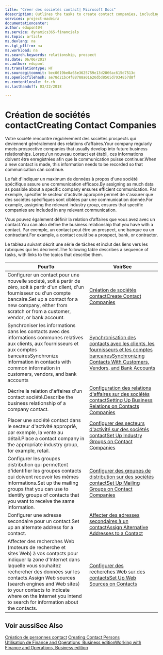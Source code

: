 ```yaml
---
title: "Créer des sociétés contact| Microsoft Docs"
ddescription: Outlines the tasks to create contact companies, including assigning relevant data about prospects and defining the business relationships you have with companies.
services: project-madeira
documentationcenter: 
author: edupont04
ms.service: dynamics365-financials
ms.topic: article
ms.devlang: na
ms.tgt_pltfrm: na
ms.workload: na
ms.search.keywords: relationship, prospect
ms.date: 06/06/2017
ms.author: edupont
ms.translationtype: HT
ms.sourcegitcommit: bec0619be0a65e3625759e13d2866ac615d7513c
ms.openlocfilehash: ae78d21bc4f88788a01620dbd8505d7034857d8f
ms.contentlocale: fr-ch
ms.lasthandoff: 03/22/2018

---
```

# <a name="creating-contact-companies"></a><span data-ttu-id="b1af0-102">Création de sociétés contact</span><span class="sxs-lookup"><span data-stu-id="b1af0-102">Creating Contact Companies</span></span>
<span data-ttu-id="b1af0-103">Votre société rencontre régulièrement des sociétés prospects qui deviennent généralement des relations d'affaires.</span><span class="sxs-lookup"><span data-stu-id="b1af0-103">Your company regularly meets prospective companies that usually develop into future business relationships.</span></span> <span data-ttu-id="b1af0-104">Lorsqu'un nouveau contact est établi, ces informations doivent être enregistrées afin que la communication puisse continuer.</span><span class="sxs-lookup"><span data-stu-id="b1af0-104">When a new contact is made, this information needs to be recorded so that communication can continue.</span></span>

<span data-ttu-id="b1af0-105">Le fait d'indiquer un maximum de données à propos d'une société spécifique assure une communication efficace.</span><span class="sxs-lookup"><span data-stu-id="b1af0-105">By assigning as much data as possible about a specific company ensures efficient communication.</span></span> <span data-ttu-id="b1af0-106">Par exemple, spécifier le secteur d'activité approprié permet de s'assurer que des sociétés spécifiques sont ciblées par une communication donnée.</span><span class="sxs-lookup"><span data-stu-id="b1af0-106">For example, assigning the relevant industry group, ensures that specific companies are included in any relevant communication.</span></span>

<span data-ttu-id="b1af0-107">Vous pouvez également définir la relation d'affaires que vous avez avec un contact.</span><span class="sxs-lookup"><span data-stu-id="b1af0-107">You can also define the business relationship that you have with a contact.</span></span> <span data-ttu-id="b1af0-108">Par exemple, un contact peut être un prospect, une banque ou un contractant.</span><span class="sxs-lookup"><span data-stu-id="b1af0-108">For example, a contact could be a prospect, bank, or contractor.</span></span>

<span data-ttu-id="b1af0-109">Le tableau suivant décrit une série de tâches et inclut des liens vers les rubriques qui les décrivent.</span><span class="sxs-lookup"><span data-stu-id="b1af0-109">The following table describes a sequence of tasks, with links to the topics that describe them.</span></span>

| <span data-ttu-id="b1af0-110">Pour</span><span class="sxs-lookup"><span data-stu-id="b1af0-110">To</span></span> | <span data-ttu-id="b1af0-111">Voir</span><span class="sxs-lookup"><span data-stu-id="b1af0-111">See</span></span> |
| --- | --- |
| <span data-ttu-id="b1af0-112">Configurer un contact pour une nouvelle société, soit à partir de zéro, soit à partir d'un client, d'un fournisseur ou d'un compte bancaire.</span><span class="sxs-lookup"><span data-stu-id="b1af0-112">Set up a contact for a new company, either from scratch or from a customer, vendor, or bank account.</span></span> |[<span data-ttu-id="b1af0-113">Création de sociétés contact</span><span class="sxs-lookup"><span data-stu-id="b1af0-113">Create Contact Companies</span></span>](marketing-how-create-contact-companies.md) |
| <span data-ttu-id="b1af0-114">Synchroniser les informations dans les contacts avec des informations communes relatives aux clients, aux fournisseurs et aux comptes bancaires</span><span class="sxs-lookup"><span data-stu-id="b1af0-114">Synchronize information in contacts with common information in customers, vendors, and bank accounts</span></span> |[<span data-ttu-id="b1af0-115">Synchronisation des contacts avec les clients, les fournisseurs et les comptes bancaires</span><span class="sxs-lookup"><span data-stu-id="b1af0-115">Synchronizing Contacts With Customers, Vendors, and Bank Accounts</span></span>](marketing-synchronize-contacts-customers-vendors-bank-accounts.md) |
| <span data-ttu-id="b1af0-116">Décrire la relation d'affaires d'un contact société.</span><span class="sxs-lookup"><span data-stu-id="b1af0-116">Describe the business relationship of a company contact.</span></span> |[<span data-ttu-id="b1af0-117">Configuration des relations d'affaires sur des sociétés contact</span><span class="sxs-lookup"><span data-stu-id="b1af0-117">Setting Up Business Relations on Contacts Companies</span></span>](marketing-business-relations.md) |
| <span data-ttu-id="b1af0-118">Placer une société contact dans le secteur d'activité approprié, par exemple, la vente au détail.</span><span class="sxs-lookup"><span data-stu-id="b1af0-118">Place a contact company in the appropriate industry group, for example, retail.</span></span> |[<span data-ttu-id="b1af0-119">Configurer des secteurs d'activité sur des sociétés contact</span><span class="sxs-lookup"><span data-stu-id="b1af0-119">Set Up Industry Groups on Contact Companies</span></span>](marketing-industry-groups.md) |
| <span data-ttu-id="b1af0-120">Configurer les groupes distribution qui permettent d'identifier les groupes contacts qui doivent recevoir les mêmes informations.</span><span class="sxs-lookup"><span data-stu-id="b1af0-120">Set up the mailing groups that you can use to identify groups of contacts that you want to receive the same information.</span></span> |[<span data-ttu-id="b1af0-121">Configurer des groupes de distribution sur des sociétés contact</span><span class="sxs-lookup"><span data-stu-id="b1af0-121">Set Up Mailing Groups on Contact Companies</span></span>](marketing-mailing-groups.md) |
| <span data-ttu-id="b1af0-122">Configurer une adresse secondaire pour un contact.</span><span class="sxs-lookup"><span data-stu-id="b1af0-122">Set up an alternate address for a contact.</span></span> |[<span data-ttu-id="b1af0-123">Affecter des adresses secondaires à un contact</span><span class="sxs-lookup"><span data-stu-id="b1af0-123">Assign Alternative Addresses to a Contact</span></span>](marketing-how-assign-alternate-address.md) |
| <span data-ttu-id="b1af0-124">Affecter des recherches Web (moteurs de recherche et sites Web) à vos contacts pour indiquer la zone d'Internet dans laquelle vous souhaitez rechercher des données sur les contacts.</span><span class="sxs-lookup"><span data-stu-id="b1af0-124">Assign Web sources (search engines and Web sites) to your contacts to indicate where on the Internet you intend to search for information about the contacts.</span></span> |[<span data-ttu-id="b1af0-125">Configurer des recherches Web sur des contacts</span><span class="sxs-lookup"><span data-stu-id="b1af0-125">Set Up Web Sources on Contacts</span></span>](marketing-web-sources.md) |

## <a name="see-also"></a><span data-ttu-id="b1af0-126">Voir aussi</span><span class="sxs-lookup"><span data-stu-id="b1af0-126">See Also</span></span>
<span data-ttu-id="b1af0-127">[Création de personnes contact](marketing-create-contact-persons.md) </span><span class="sxs-lookup"><span data-stu-id="b1af0-127">[Creating Contact Persons](marketing-create-contact-persons.md) </span></span>  
[<span data-ttu-id="b1af0-128">Utilisation de Finance and Operations, Business edition</span><span class="sxs-lookup"><span data-stu-id="b1af0-128">Working with Finance and Operations, Business edition</span></span>](ui-work-product.md)

